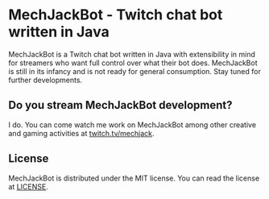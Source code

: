 # MechJackBot - Twitch chat bot written in Java

MechJackBot is a Twitch chat bot written in Java with extensibility in mind for streamers who want full control over what their bot does. MechJackBot is still in its infancy and is not ready for general consumption. Stay tuned for further developments.

## Do you stream MechJackBot development?

I do. You can come watch me work on MechJackBot among other creative and gaming activities at [twitch.tv/mechjack](https://www.twitch.tv/mechjack).

## License

MechJackBot is distributed under the MIT license. You can read the license at [LICENSE](./LICENSE.md).
